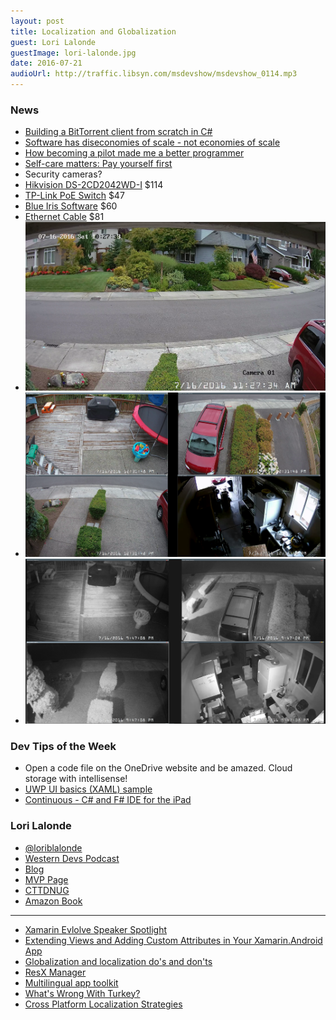 ```yaml
---
layout: post
title: Localization and Globalization
guest: Lori Lalonde
guestImage: lori-lalonde.jpg
date: 2016-07-21
audioUrl: http://traffic.libsyn.com/msdevshow/msdevshow_0114.mp3
---
```


### News

 - [Building a BitTorrent client from scratch in C#](https://cheatdeath.github.io/research-bittorrent-doc/)
 - [Software has diseconomies of scale - not economies of scale](http://allankelly.blogspot.com/2015/10/software-has-diseconomies-of-scale-not.html)
 - [How becoming a pilot made me a better programmer](http://nathanmarz.com/blog/how-becoming-a-pilot-made-me-a-better-programmer.html)
 - [Self-care matters: Pay yourself first](http://www.hanselman.com/blog/SelfcareMattersPayYourselfFirst.aspx)
 - Security cameras?
  - [Hikvision DS-2CD2042WD-I](http://amzn.to/29GVBQf) $114
  - [TP-Link PoE Switch](http://amzn.to/2antDGo) $47
  - [Blue Iris Software](http://blueirissoftware.com/) $60
  - [Ethernet Cable](http://www.monoprice.com/product?c_id=102&cp_id=10233&cs_id=1023303&p_id=877&seq=1&format=2) $81
  - ![security image](security3.png)
  - ![security image](security.png)
  - ![security image](security2.png)

### Dev Tips of the Week

 - Open a code file on the OneDrive website and be amazed. Cloud storage with intellisense!
 - [UWP UI basics (XAML) sample](https://github.com/Microsoft/Windows-universal-samples/tree/master/Samples/XamlUIBasics)
 - [Continuous - C# and F# IDE for the iPad](http://praeclarum.org/post/147003028753/continuous-c-and-f-ide-for-the-ipad)
 
### Lori Lalonde 

 - [@loriblalonde](https://twitter.com/loriblalonde)
 - [Western Devs Podcast](http://www.westerndevs.com/)
 - [Blog](http://geekswithblogs.net/lorilalonde/Default.aspx)
 - [MVP Page](https://mvp.microsoft.com/en-us/mvp/Lori%20Lalonde-5000647)
 - [CTTDNUG](http://www.meetup.com/CTTDNUG/)
 - [Amazon Book](http://www.amazon.com/Windows-Phone-Recipes-Problem-Solution-Approach/dp/1430259027/ref=la_B00J4U0A4I_1_1?s=books&ie=UTF8&qid=1427487378&sr=1-1)

---------------------------------------------------------------------

 - [Xamarin Evlolve Speaker Spotlight](https://blog.xamarin.com/xamarin-evolve-2016-speaker-spotlight-lori-lalonde/)
 - [Extending Views and Adding Custom Attributes in Your Xamarin.Android App](https://evolve.xamarin.com/session/56e20ae5bad314273ca4d819)
 - [Globalization and localization do's and don'ts](https://msdn.microsoft.com/en-us/windows/uwp/globalizing/guidelines-and-checklist-for-globalizing-your-app)
 - [ResX Manager](https://visualstudiogallery.msdn.microsoft.com/3b64e04c-e8de-4b97-8358-06c73a97cc68)
 - [Multilingual app toolkit](https://developer.microsoft.com/en-us/windows/develop/multilingual-app-toolkit)
 - [What's Wrong With Turkey?](https://blog.codinghorror.com/whats-wrong-with-turkey/)
 - [Cross Platform Localization Strategies](http://www.slideshare.net/LoriLalonde/cross-platform-localization-strategies-56225783)
